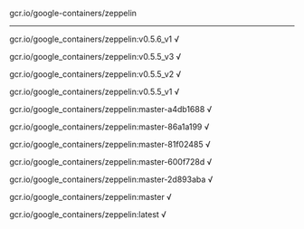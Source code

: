 gcr.io/google-containers/zeppelin 

----
gcr.io/google_containers/zeppelin:v0.5.6_v1 √

gcr.io/google_containers/zeppelin:v0.5.5_v3 √

gcr.io/google_containers/zeppelin:v0.5.5_v2 √

gcr.io/google_containers/zeppelin:v0.5.5_v1 √

gcr.io/google_containers/zeppelin:master-a4db1688 √

gcr.io/google_containers/zeppelin:master-86a1a199 √

gcr.io/google_containers/zeppelin:master-81f02485 √

gcr.io/google_containers/zeppelin:master-600f728d √

gcr.io/google_containers/zeppelin:master-2d893aba √

gcr.io/google_containers/zeppelin:master √

gcr.io/google_containers/zeppelin:latest √

